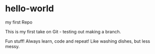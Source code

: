 # hello-world
my first Repo

This is my first take on Git - testing out making a branch.

Fun stuff! Always learn, code and repeat! Like washing dishes, but less messy.
